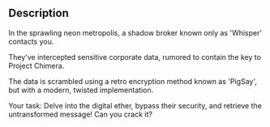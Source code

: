 ## Description

In the sprawling neon metropolis, a shadow broker known only as 'Whisper' contacts you.

They've intercepted sensitive corporate data, rumored to contain the key to Project Chimera.

The data is scrambled using a retro encryption method known as 'PigSay', but with a modern, twisted implementation.

Your task: Delve into the digital ether, bypass their security, and retrieve the untransformed message! Can you crack it?